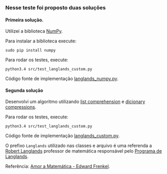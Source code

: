 ### Nesse teste foi proposto duas soluções

#### Primeira solução.

Utilizei a biblioteca [NumPy](http://www.numpy.org/).

Para instalar a biblioteca execute:

```
sudo pip install numpy
```

Para rodar os testes, execute:

```
python3.4 src/test_langlands_custom.py
```

Código fonte de implementação [langlands_numpy.py](https://github.com/johnidm/interview-tests/blob/master/test-one/src/langlands_numpy.py).


#### Segunda solução

Desenvolvi um algoritmo utilizando [list comprehension](https://docs.python.org/2/tutorial/datastructures.html#list-comprehensions) e [dicionary compressions]( https://docs.python.org/2/tutorial/datastructures.html#dictionaries).

Para rodar os testes, execute:

```
python3.4 src/test_langlands_custom.py
```

Código fonte de implementação [langlands_custom.py](https://github.com/johnidm/interview-tests/blob/master/test-one/src/langlands_custom.py).

O prefixo `Langlands` utilizado nas classes e arquivo é uma referenda a [Robert Langlands](http://en.wikipedia.org/wiki/Robert_Langlands) professor de matemática responsável pelo [Programa de Langlands](http://en.wikipedia.org/wiki/Langlands_program).

Referência: [Amor a Matemática - Edward Frenkel](http://www.casadapalavra.com.br/livros/602/Amor+e+matematica).
